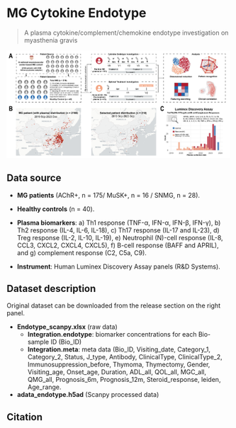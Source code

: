 # MG Cytokine Endotype
> A plasma cytokine/complement/chemokine endotype investigation on myasthenia gravis 

![Fig 1-01](./Figures/Workflow.png)

## Data source

- **MG patients** (AChR+, n = 175/ MuSK+, n = 16 / SNMG,  n = 28).
- **Healthy controls** (n = 40).

- **Plasma biomarkers**:  a) Th1 response (TNF-α, IFN-α, IFN-β, IFN-γ), b) Th2 response (IL-4, IL-6, IL-18), c) Th17 response (IL-17 and IL-23), d) Treg response (IL-2, IL-10, IL-19), e) Neutrophil (N)-cell response (IL-8, CCL3, CXCL2, CXCL4, CXCL5), f) B-cell response (BAFF and APRIL), and g) complement response (C2, C5a, C9).
- **Instrument**: Human Luminex Discovery Assay panels (R&D Systems).

## Dataset description 

Original dataset can be downloaded from the release section on the right panel.

- **Endotype_scanpy.xlsx** (raw data)
  - **Integration.endotype**:  biomarker concentrations for each Bio-sample ID (Bio_ID)
  - **Integration.meta**: meta data (Bio_ID, Visiting_date, Category_1, Category_2, Status, J_type, Antibody, ClinicalType, 	ClinicalType_2, Immunosuppression_before, Thymoma, Thymectomy, Gender, Visiting_age, Onset_age, Duration, ADL_all, QOL_all, MGC_all, QMG_all, Prognosis_6m, Prognosis_12m, Steroid_response, leiden, Age_range.
- **adata_endotype.h5ad** (Scanpy processed data)

## Citation







